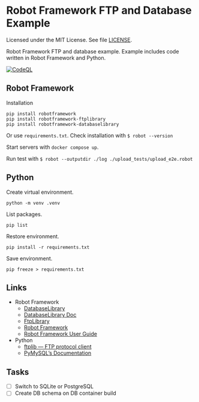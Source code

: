 # Robot Framework FTP and Database Example

Licensed under the MIT License. See file [LICENSE](./LICENSE).

Robot Framework FTP and database example. Example includes code written in Robot Framework and Python.

[![CodeQL](https://github.com/mneiferbag/robot-ftp-db/actions/workflows/codeql-analysis.yml/badge.svg)](https://github.com/mneiferbag/robot-ftp-db/actions/workflows/codeql-analysis.yml)

## Robot Framework

Installation

    pip install robotframework
    pip install robotframework-ftplibrary
    pip install robotframework-databaselibrary

Or use `requirements.txt`. Check installation with `$ robot --version`

Start servers with `docker compose up`.

Run test with `$ robot --outputdir ./log ./upload_tests/upload_e2e.robot`

## Python

Create virtual environment.

    python -m venv .venv

List packages.

    pip list

Restore environment.

    pip install -r requirements.txt

Save environment.

    pip freeze > requirements.txt

## Links

- Robot Framework
  - [DatabaseLibrary](https://github.com/franz-see/Robotframework-Database-Library)
  - [DatabaseLibrary Doc](https://franz-see.github.io/Robotframework-Database-Library/api/0.5/DatabaseLibrary.html)
  - [FtpLibrary](https://kowalpy.github.io/Robot-Framework-FTP-Library/FtpLibrary.html)
  - [Robot Framework](https://robotframework.org/)
  - [Robot Framework User Guide](https://robotframework.org/robotframework/latest/RobotFrameworkUserGuide.html)
- Python
  - [ftplib — FTP protocol client](https://docs.python.org/3/library/ftplib.html)
  - [PyMySQL’s Documentation](https://pymysql.readthedocs.io/en/latest/index.html)

## Tasks

- [ ] Switch to SQLite or PostgreSQL
- [ ] Create DB schema on DB container build
